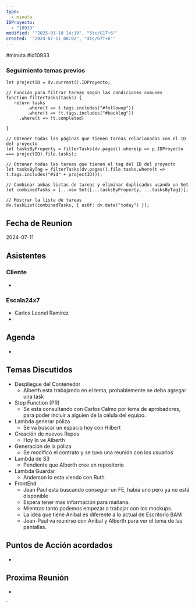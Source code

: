 ```yaml
---
type:
  - minuta
IDProyecto:
  - "10933"
modified: '"2025-01-10 14:19", "5tc/G1T+6"'
created: '"2024-07-11 08:02", "4tc/G7T+6"'
---
```

#minuta 
#id10933 


### Seguimiento temas previos
```dataviewjs
let projectID = dv.current().IDProyecto;

// Función para filtrar tareas según las condiciones comunes
function filterTasks(tasks) {
   return tasks
        .where(t => t.tags.includes("#followup"))
        .where(t => !t.tags.includes("#backlog"))
     .where(t => !t.completed)
        
}

// Obtener todas las páginas que tienen tareas relacionadas con el ID del proyecto
let tasksByProperty = filterTasks(dv.pages().where(p => p.IDProyecto === projectID).file.tasks);

// Obtener todas las tareas que tienen el tag del ID del proyecto
let tasksByTag = filterTasks(dv.pages().file.tasks.where(t => t.tags.includes("#id" + projectID)));

// Combinar ambas listas de tareas y eliminar duplicados usando un Set
let combinedTasks = [...new Set([...tasksByProperty, ...tasksByTag])];

// Mostrar la lista de tareas
dv.taskList(combinedTasks, { asOf: dv.date("today") });
 ```
## Fecha de Reunion
2024-07-11

## Asistentes

### Cliente
* 
### Escala24x7
- Carlos Leonel Ramírez
-  

## Agenda
* 
## Temas Discutidos
*  Despliegue del Contenedor
	* Alberth esta trabajando en el tema, probablemente se deba agregar una task
* Step Function (PR)
	* Se esta consultando con Carlos Calmo por tema de aprobadores, para poder incluir a alguien de la célula del equipo.
* Lambda generar póliza
	* Se va buscar un espacio hoy con Hilbert
* Creación de nuevos Repos
	* Hoy lo ve Alberth
* Generación de la póliza
	* Se modificó el contrato y se tuvo una reunión con los usuarios
* Lambda de S3
	* Pendiente que Alberth cree en repositorio
* Lambda Guardar
	* Anderson lo esta viendo con Ruth
* FrontEnd
	* Jean Paul esta buscando conseguir un FE, había uno pero ya no está disponible
	* Espera tener mas información para mañana. 
	* Mientras tanto podemos empezar a trabajar con los mockups.
	* La idea que tiene Anibal es diferente a lo actual de Escritorio BAM
	* Jean-Paul va reunirse con Anibal y Alberth para ver el tema de las pantallas.

## Puntos de Acción acordados
*  

## Proxima Reunión
*   

`